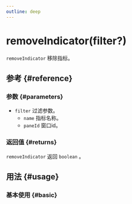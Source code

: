 ```yaml
---
outline: deep
---
```


# removeIndicator(filter?)
`removeIndicator` 移除指标。

## 参考 {#reference}
<!-- @include: @/@views/api/references/instance/removeIndicator.md -->

### 参数 {#parameters}
- `filter` 过滤参数。
  - `name` 指标名称。
  - `paneId` 窗口id。

### 返回值 {#returns}
`removeIndicator` 返回 `boolean` 。

## 用法 {#usage}
<script setup>
import RemoveIndicator from '../../@views/api/samples/removeIndicator/index.vue'
</script>

### 基本使用 {#basic}
<RemoveIndicator/>